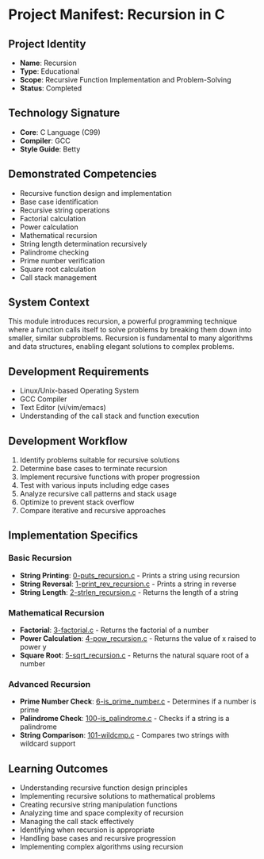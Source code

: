 # Project Manifest: Recursion in C

## Project Identity
- **Name**: Recursion
- **Type**: Educational
- **Scope**: Recursive Function Implementation and Problem-Solving
- **Status**: Completed

## Technology Signature
- **Core**: C Language (C99)
- **Compiler**: GCC
- **Style Guide**: Betty

## Demonstrated Competencies
- Recursive function design and implementation
- Base case identification
- Recursive string operations
- Factorial calculation
- Power calculation
- Mathematical recursion
- String length determination recursively
- Palindrome checking
- Prime number verification
- Square root calculation
- Call stack management

## System Context
This module introduces recursion, a powerful programming technique where a function calls itself to solve problems by breaking them down into smaller, similar subproblems. Recursion is fundamental to many algorithms and data structures, enabling elegant solutions to complex problems.

## Development Requirements
- Linux/Unix-based Operating System
- GCC Compiler
- Text Editor (vi/vim/emacs)
- Understanding of the call stack and function execution

## Development Workflow
1. Identify problems suitable for recursive solutions
2. Determine base cases to terminate recursion
3. Implement recursive functions with proper progression
4. Test with various inputs including edge cases
5. Analyze recursive call patterns and stack usage
6. Optimize to prevent stack overflow
7. Compare iterative and recursive approaches

## Implementation Specifics

### Basic Recursion
- **String Printing**: [0-puts_recursion.c](./0-puts_recursion.c) - Prints a string using recursion
- **String Reversal**: [1-print_rev_recursion.c](./1-print_rev_recursion.c) - Prints a string in reverse
- **String Length**: [2-strlen_recursion.c](./2-strlen_recursion.c) - Returns the length of a string

### Mathematical Recursion
- **Factorial**: [3-factorial.c](./3-factorial.c) - Returns the factorial of a number
- **Power Calculation**: [4-pow_recursion.c](./4-pow_recursion.c) - Returns the value of x raised to power y
- **Square Root**: [5-sqrt_recursion.c](./5-sqrt_recursion.c) - Returns the natural square root of a number

### Advanced Recursion
- **Prime Number Check**: [6-is_prime_number.c](./6-is_prime_number.c) - Determines if a number is prime
- **Palindrome Check**: [100-is_palindrome.c](./100-is_palindrome.c) - Checks if a string is a palindrome
- **String Comparison**: [101-wildcmp.c](./101-wildcmp.c) - Compares two strings with wildcard support

## Learning Outcomes
- Understanding recursive function design principles
- Implementing recursive solutions to mathematical problems
- Creating recursive string manipulation functions
- Analyzing time and space complexity of recursion
- Managing the call stack effectively
- Identifying when recursion is appropriate
- Handling base cases and recursive progression
- Implementing complex algorithms using recursion